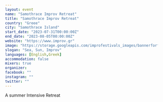 ```yaml
---
layout: event
name: "Samothrace Improv Retreat"
title: "Samothrace Improv Retreat"
country: "Greee"
city: "Samothrace Island"
start_date: "2023-07-31T00:00:00Z"
end_date: "2023-08-05T00:00:00Z"
website: "https://www.improv.gr"
image: "https://storage.googleapis.com/improfestivals_images/bannerforfestivalswebsite%20-%20Panagiotis%20Koudas.jpg"
slogan: "Sea, Sun, Improv"
languages: [English,Greek]
accommodation: false
mixers: true
organizer: 
facebook: ""
instagram: ""
twitter: ""
---
```


A summer Intensive Retreat 


